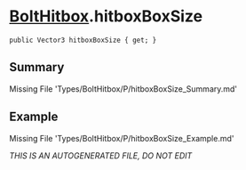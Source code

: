 # [BoltHitbox](Types/BoltHitbox.md).hitboxBoxSize
`public Vector3 hitboxBoxSize { get; }`
## Summary
Missing File 'Types/BoltHitbox/P/hitboxBoxSize_Summary.md'
## Example
Missing File 'Types/BoltHitbox/P/hitboxBoxSize_Example.md'

*THIS IS AN AUTOGENERATED FILE, DO NOT EDIT*
